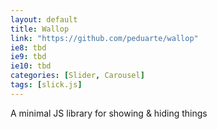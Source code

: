```yaml
---
layout: default
title: Wallop
link: "https://github.com/peduarte/wallop"
ie8: tbd
ie9: tbd
ie10: tbd
categories: [Slider, Carousel]
tags: [slick.js]
---
```

A minimal JS library for showing & hiding things
